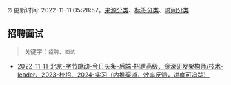 :alarm_clock: 更新时间: 2022-11-11 05:28:57。[来源分类](../README.md)、[标签分类](../TAGS.md)、[时间分类](../TIMELINE.md)

## 招聘面试


> 关键字：`招聘`、`面试`



- [2022-11-11-北京-字节跳动-今日头条-后端-招聘高级、资深研发架构师/技术-leader、2023-校招、2024-实习（内推渠道，效率反馈，进度可追踪）](https://www.v2ex.com/t/894429) 